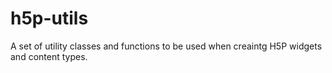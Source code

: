 # h5p-utils

A set of utility classes and functions to be used when creaintg H5P widgets and content types.
